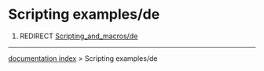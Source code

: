 # Scripting examples/de
1.  REDIRECT [Scripting\_and\_macros/de](Scripting_and_macros/de.md)

---
[documentation index](../README.md) > Scripting examples/de
